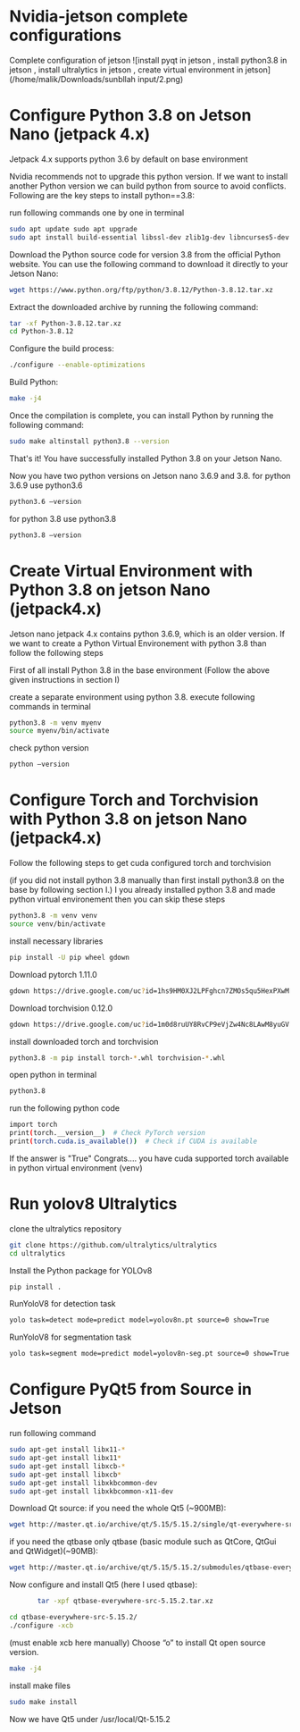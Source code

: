 # Nvidia-jetson complete configurations
Complete configuration of jetson
![install pyqt in jetson , install python3.8 in jetson ,  install ultralytics in jetson , create virtual environment in jetson](/home/malik/Downloads/sunbllah input/2.png)

# Configure Python 3.8 on Jetson Nano (jetpack 4.x)

Jetpack 4.x supports python 3.6 by default on base environment

Nvidia recommends not to upgrade this python version. If we want to install another Python version we can build python from source to avoid conflicts. Following are the key steps to install python==3.8:

run following commands one by one in terminal
```bash
sudo apt update sudo apt upgrade 
sudo apt install build-essential libssl-dev zlib1g-dev libncurses5-dev libncursesw5-dev libreadline-dev libsqlite3-dev libgdbm-dev libdb5.3-dev libbz2-dev libexpat1-dev liblzma-dev libffi-dev libc6-dev 
```
Download the Python source code for version 3.8 from the official Python website. You can use the following command to download it directly to your Jetson Nano:
```bash
wget https://www.python.org/ftp/python/3.8.12/Python-3.8.12.tar.xz 
```
Extract the downloaded archive by running the following command:
```bash
tar -xf Python-3.8.12.tar.xz
cd Python-3.8.12 
```
Configure the build process:
```bash 
./configure --enable-optimizations 
```
Build Python:
```bash 
make -j4 
```
Once the compilation is complete, you can install Python by running the following command: 
```bash
sudo make altinstall python3.8 --version 
```
That's it! You have successfully installed Python 3.8 on your Jetson Nano. 

Now you have two python versions on Jetson nano 3.6.9 and 3.8.
for python 3.6.9 use python3.6
```bash
python3.6 –version
```
for python 3.8 use python3.8
```bash
python3.8 –version
```
# Create Virtual Environment with Python 3.8 on jetson Nano (jetpack4.x)

Jetson nano jetpack 4.x contains python 3.6.9, which is an older version. If we want to create a Python Virtual Environement with python 3.8 than follow the following steps

First of all install Python 3.8 in the base environment (Follow the above given instructions in section I)

create a separate environment using python 3.8. execute following commands in terminal
```bash
python3.8 -m venv myenv 
source myenv/bin/activate
```
check python version
```bash
python –version
```
# Configure Torch and Torchvision with Python 3.8 on jetson Nano (jetpack4.x)
Follow the following steps to get cuda configured torch and torchvision

(if you did not install python 3.8 manually than first install python3.8 on the base by following section I.)
I you already installed python 3.8 and made python virtual environement then you can skip these steps
```bash
python3.8 -m venv venv 
source venv/bin/activate
```
install necessary libraries
```bash
pip install -U pip wheel gdown
```
Download pytorch 1.11.0 
```bash
gdown https://drive.google.com/uc?id=1hs9HM0XJ2LPFghcn7ZMOs5qu5HexPXwM 
```
Download torchvision 0.12.0 
```bash
gdown https://drive.google.com/uc?id=1m0d8ruUY8RvCP9eVjZw4Nc8LAwM8yuGV
```
install downloaded torch and torchvision
```bash
python3.8 -m pip install torch-*.whl torchvision-*.whl
```
open python in terminal
```bash
python3.8
```
run the following python code
```bash
import torch
print(torch.__version__)  # Check PyTorch version
print(torch.cuda.is_available())  # Check if CUDA is available
```
If the answer is "True" Congrats.... you have cuda supported torch available in python virtual environment (venv)
# Run yolov8 Ultralytics
clone the ultralytics repository
```bash
git clone https://github.com/ultralytics/ultralytics
cd ultralytics
```
Install the Python package for YOLOv8
```bash
pip install .
```
RunYoloV8 for detection task
```bash
yolo task=detect mode=predict model=yolov8n.pt source=0 show=True 
```
RunYoloV8 for segmentation task
```bash
yolo task=segment mode=predict model=yolov8n-seg.pt source=0 show=True
```
# Configure PyQt5 from Source in Jetson
run following command 
```bash
sudo apt-get install libx11-*
sudo apt-get install libx11*
sudo apt-get install libxcb-*
sudo apt-get install libxcb*
sudo apt-get install libxkbcommon-dev
sudo apt-get install libxkbcommon-x11-dev
```
Download Qt source:
if you need the whole Qt5 (~900MB):
```bash
wget http://master.qt.io/archive/qt/5.15/5.15.2/single/qt-everywhere-src-5.15.2.tar.xz 217
```
if you need the qtbase only
qtbase (basic module such as QtCore, QtGui and QtWidget)(~90MB):
```bash
wget http://master.qt.io/archive/qt/5.15/5.15.2/submodules/qtbase-everywhere-src-5.15.2.tar.xz 145
```
Now configure and install Qt5 (here I used qtbase):
```bash
       tar -xpf qtbase-everywhere-src-5.15.2.tar.xz
```
```bash
cd qtbase-everywhere-src-5.15.2/
./configure -xcb
```
(must enable xcb here manually)
Choose “o” to install Qt open source version.
```bash
make -j4
```
install make files
```bash
sudo make install
```
Now we have Qt5 under /usr/local/Qt-5.15.2
